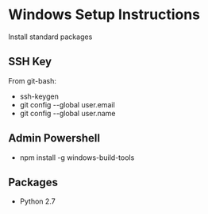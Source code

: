 # Windows Setup Instructions

Install standard packages

## SSH Key

From git-bash:

* ssh-keygen
* git config --global user.email
* git config --global user.name

## Admin Powershell

* npm install -g windows-build-tools

## Packages

* Python 2.7
